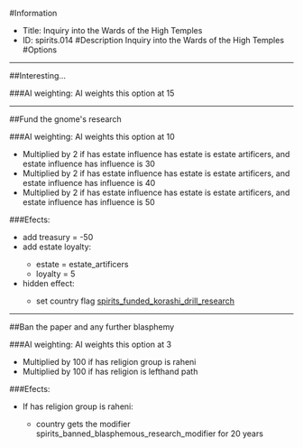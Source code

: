 #Information
 - Title: Inquiry into the Wards of the High Temples
 - ID: spirits.014
#Description
Inquiry into the Wards of the High Temples
#Options

___
##Interesting...

###AI weighting:
AI weights this option at 15


___
##Fund the gnome's research

###AI weighting:
AI weights this option at 10
 - Multiplied by 2 if has estate influence has estate is estate artificers, and estate influence has influence is 30
 - Multiplied by 2 if has estate influence has estate is estate artificers, and estate influence has influence is 40
 - Multiplied by 2 if has estate influence has estate is estate artificers, and estate influence has influence is 50


###Efects:<ul><li>add treasury = -50</li><li>add estate loyalty:</li><ul><li>estate = estate_artificers</li><li>loyalty = 5</li></ul><li>hidden effect:</li><ul><li>set country flag [spirits_funded_korashi_drill_research](../flags/spirits_funded_korashi_drill_research.md)</li></ul></ul>

___
##Ban the paper and any further blasphemy

###AI weighting:
AI weights this option at 3
 - Multiplied by 100 if has religion group is raheni
 - Multiplied by 100 if has religion is lefthand path


###Efects:<ul><li>If has religion group is raheni:</li><ul><li>country gets the modifier spirits_banned_blasphemous_research_modifier for 20 years</li></ul></ul>
